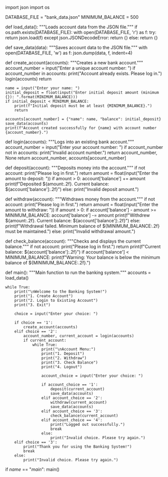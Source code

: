 import json
import os

DATABASE_FILE = "bank_data.json"
MINIMUM_BALANCE = 500

def load_data():
    """Loads account data from the JSON file."""
    if os.path.exists(DATABASE_FILE):
        with open(DATABASE_FILE, 'r') as f:
            try:
                return json.load(f)
            except json.JSONDecodeError:
                return {}
    else:
        return {}

def save_data(data):
    """Saves account data to the JSON file."""
    with open(DATABASE_FILE, 'w') as f:
        json.dump(data, f, indent=4)

def create_account(accounts):
    """Creates a new bank account."""
    account_number = input("Enter a unique account number: ")
    if account_number in accounts:
        print("Account already exists. Please log in.")
        login(accounts)
        return

    name = input("Enter your name: ")
    initial_deposit = float(input("Enter initial deposit amount (minimum {}): ".format(MINIMUM_BALANCE)))
    if initial_deposit < MINIMUM_BALANCE:
        print(f"Initial deposit must be at least {MINIMUM_BALANCE}.")
        return

    accounts[account_number] = {"name": name, "balance": initial_deposit}
    save_data(accounts)
    print(f"Account created successfully for {name} with account number {account_number}.")

def login(accounts):
    """Logs into an existing bank account."""
    account_number = input("Enter your account number: ")
    if account_number not in accounts:
        print("Invalid account number.")
        return account_number, None
    return account_number, accounts[account_number]

def deposit(account):
    """Deposits money into the account."""
    if not account:
        print("Please log in first.")
        return
    amount = float(input("Enter the amount to deposit: "))
    if amount > 0:
        account['balance'] += amount
        print(f"Deposited ${amount:.2f}. Current balance: ${account['balance']:.2f}")
    else:
        print("Invalid deposit amount.")

def withdraw(account):
    """Withdraws money from the account."""
    if not account:
        print("Please log in first.")
        return
    amount = float(input("Enter the amount to withdraw: "))
    if amount > 0:
        if account['balance'] - amount >= MINIMUM_BALANCE:
            account['balance'] -= amount
            print(f"Withdrew ${amount:.2f}. Current balance: ${account['balance']:.2f}")
        else:
            print(f"Withdrawal failed. Minimum balance of ${MINIMUM_BALANCE:.2f} must be maintained.")
    else:
        print("Invalid withdrawal amount.")

def check_balance(account):
    """Checks and displays the current balance."""
    if not account:
        print("Please log in first.")
        return
    print(f"Current balance: ${account['balance']:.2f}")
    if account['balance'] < MINIMUM_BALANCE:
        print(f"Warning: Your balance is below the minimum balance of ${MINIMUM_BALANCE:.2f}.")

def main():
    """Main function to run the banking system."""
    accounts = load_data()

    while True:
        print("\nWelcome to the Banking System!")
        print("1. Create Account")
        print("2. Login to Existing Account")
        print("3. Exit")

        choice = input("Enter your choice: ")

        if choice == '1':
            create_account(accounts)
        elif choice == '2':
            account_number, current_account = login(accounts)
            if current_account:
                while True:
                    print("\nAccount Menu:")
                    print("1. Deposit")
                    print("2. Withdraw")
                    print("3. Check Balance")
                    print("4. Logout")

                    account_choice = input("Enter your choice: ")

                    if account_choice == '1':
                        deposit(current_account)
                        save_data(accounts)
                    elif account_choice == '2':
                        withdraw(current_account)
                        save_data(accounts)
                    elif account_choice == '3':
                        check_balance(current_account)
                    elif account_choice == '4':
                        print("Logged out successfully.")
                        break
                    else:
                        print("Invalid choice. Please try again.")
        elif choice == '3':
            print("Thank you for using the Banking System!")
            break
        else:
            print("Invalid choice. Please try again.")

if _name_ == "_main_":
    main()
